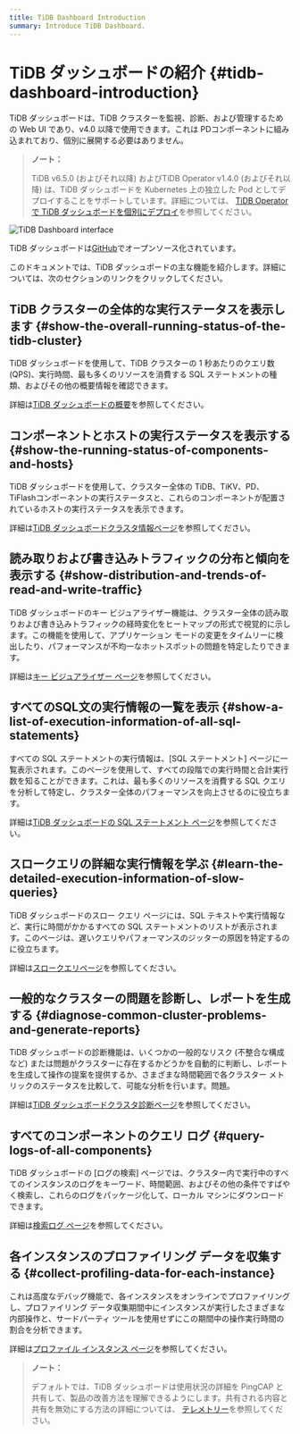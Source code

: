 ```yaml
---
title: TiDB Dashboard Introduction
summary: Introduce TiDB Dashboard.
---
```


# TiDB ダッシュボードの紹介 {#tidb-dashboard-introduction}

TiDB ダッシュボードは、TiDB クラスターを監視、診断、および管理するための Web UI であり、v4.0 以降で使用できます。これは PDコンポーネントに組み込まれており、個別に展開する必要はありません。

> **ノート：**
>
> TiDB v6.5.0 (およびそれ以降) およびTiDB Operator v1.4.0 (およびそれ以降) は、TiDB ダッシュボードを Kubernetes 上の独立した Pod としてデプロイすることをサポートしています。詳細については、 [TiDB Operatorで TiDB ダッシュボードを個別にデプロイ](https://docs.pingcap.com/tidb-in-kubernetes/dev/get-started#deploy-tidb-dashboard-independently)を参照してください。

![TiDB Dashboard interface](/media/dashboard/dashboard-intro.gif)

TiDB ダッシュボードは[GitHub](https://github.com/pingcap-incubator/tidb-dashboard)でオープンソース化されています。

このドキュメントでは、TiDB ダッシュボードの主な機能を紹介します。詳細については、次のセクションのリンクをクリックしてください。

## TiDB クラスターの全体的な実行ステータスを表示します {#show-the-overall-running-status-of-the-tidb-cluster}

TiDB ダッシュボードを使用して、TiDB クラスターの 1 秒あたりのクエリ数 (QPS)、実行時間、最も多くのリソースを消費する SQL ステートメントの種類、およびその他の概要情報を確認できます。

詳細は[TiDB ダッシュボードの概要](/dashboard/dashboard-overview.md)を参照してください。

## コンポーネントとホストの実行ステータスを表示する {#show-the-running-status-of-components-and-hosts}

TiDB ダッシュボードを使用して、クラスター全体の TiDB、TiKV、PD、 TiFlashコンポーネントの実行ステータスと、これらのコンポーネントが配置されているホストの実行ステータスを表示できます。

詳細は[TiDB ダッシュボードクラスタ情報ページ](/dashboard/dashboard-cluster-info.md)を参照してください。

## 読み取りおよび書き込みトラフィックの分布と傾向を表示する {#show-distribution-and-trends-of-read-and-write-traffic}

TiDB ダッシュボードのキー ビジュアライザー機能は、クラスター全体の読み取りおよび書き込みトラフィックの経時変化をヒートマップの形式で視覚的に示します。この機能を使用して、アプリケーション モードの変更をタイムリーに検出したり、パフォーマンスが不均一なホットスポットの問題を特定したりできます。

詳細は[キー ビジュアライザー ページ](/dashboard/dashboard-key-visualizer.md)を参照してください。

## すべてのSQL文の実行情報の一覧を表示 {#show-a-list-of-execution-information-of-all-sql-statements}

すべての SQL ステートメントの実行情報は、[SQL ステートメント] ページに一覧表示されます。このページを使用して、すべての段階での実行時間と合計実行数を知ることができます。これは、最も多くのリソースを消費する SQL クエリを分析して特定し、クラスター全体のパフォーマンスを向上させるのに役立ちます。

詳細は[TiDB ダッシュボードの SQL ステートメント ページ](/dashboard/dashboard-statement-list.md)を参照してください。

## スロークエリの詳細な実行情報を学ぶ {#learn-the-detailed-execution-information-of-slow-queries}

TiDB ダッシュボードのスロー クエリ ページには、SQL テキストや実行情報など、実行に時間がかかるすべての SQL ステートメントのリストが表示されます。このページは、遅いクエリやパフォーマンスのジッターの原因を特定するのに役立ちます。

詳細は[スロークエリページ](/dashboard/dashboard-slow-query.md)を参照してください。

## 一般的なクラスターの問題を診断し、レポートを生成する {#diagnose-common-cluster-problems-and-generate-reports}

TiDB ダッシュボードの診断機能は、いくつかの一般的なリスク (不整合な構成など) または問題がクラスターに存在するかどうかを自動的に判断し、レポートを生成して操作の提案を提供するか、さまざまな時間範囲で各クラスター メトリックのステータスを比較して、可能な分析を行います。問題。

詳細は[TiDB ダッシュボードクラスタ診断ページ](/dashboard/dashboard-diagnostics-access.md)を参照してください。

## すべてのコンポーネントのクエリ ログ {#query-logs-of-all-components}

TiDB ダッシュボードの [ログの検索] ページでは、クラスター内で実行中のすべてのインスタンスのログをキーワード、時間範囲、およびその他の条件ですばやく検索し、これらのログをパッケージ化して、ローカル マシンにダウンロードできます。

詳細は[検索ログ ページ](/dashboard/dashboard-log-search.md)を参照してください。

## 各インスタンスのプロファイリング データを収集する {#collect-profiling-data-for-each-instance}

これは高度なデバッグ機能で、各インスタンスをオンラインでプロファイリングし、プロファイリング データ収集期間中にインスタンスが実行したさまざまな内部操作と、サードパーティ ツールを使用せずにこの期間中の操作実行時間の割合を分析できます。

詳細は[プロファイル インスタンス ページ](/dashboard/dashboard-profiling.md)を参照してください。

> **ノート：**
>
> デフォルトでは、TiDB ダッシュボードは使用状況の詳細を PingCAP と共有して、製品の改善方法を理解できるようにします。共有される内容と共有を無効にする方法の詳細については、 [テレメトリー](/telemetry.md)を参照してください。
